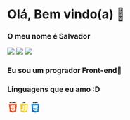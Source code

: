 
  
<h1>Olá, Bem vindo(a) 👋</h1>

<h3>O meu nome é Salvador</h3>

<a href="https://github.com/salvadorpontess"><img src="https://img.shields.io/badge/-Github-000?style=flat-square&logo=Github&logoColor=white&link=https://github.com/fagnerpsantos"></a>
<a href="https://www.youtube.com/channel/UCWmAUdO3udKDmEXWYN9oMfA"><img src="https://img.shields.io/badge/-YouTube-ff0000?style=flat-square&labelColor=ff0000&logo=youtube&logoColor=white&link=https://www.youtube.com/user/TreinaWeb"></a>
<a href="https://twitter.com/azul179243654"><img src="https://img.shields.io/badge/-Twitter-1ca0f1?style=flat-square&labelColor=1ca0f1&logo=twitter&logoColor=white&link=https://twitter.com/fagnerpsantos"></a>

<h3>Eu sou um progrador Front-end🎨</h3>

<h3>Linguagens que eu amo :D</h3>

<img src="html,css, js.png" width="15%">

  
